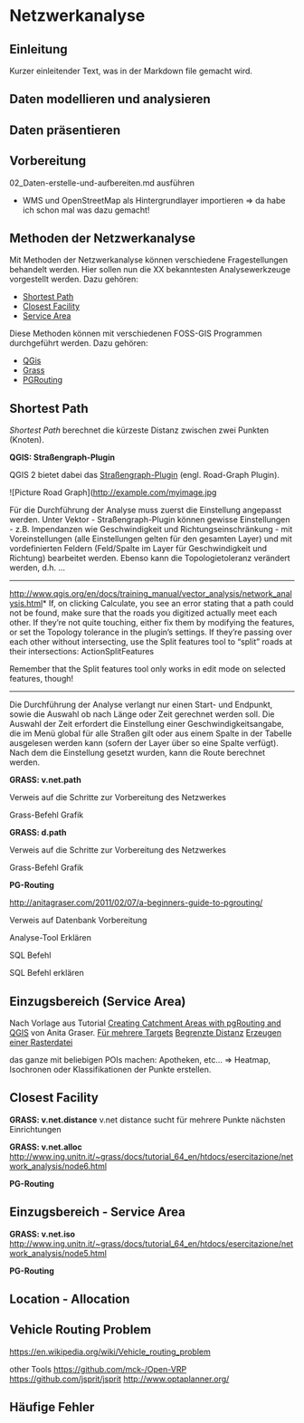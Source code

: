 # Netzwerkanalyse




## Einleitung

Kurzer einleitender Text, was in der Markdown file gemacht wird.

## Daten modellieren und analysieren

## Daten präsentieren

## Vorbereitung
02_Daten-erstelle-und-aufbereiten.md ausführen

- WMS und OpenStreetMap als Hintergrundlayer importieren => da habe ich schon mal was dazu gemacht!

## Methoden der Netzwerkanalyse
Mit Methoden der Netzwerkanalyse können verschiedene Fragestellungen behandelt werden.
Hier sollen nun die XX bekanntesten Analysewerkzeuge vorgestellt werden.
Dazu gehören:

* [Shortest Path](#ShortestPath)
* [Closest Facility](#ClosestFacility)
* [Service Area](#ServiceArea)

Diese Methoden können mit verschiedenen FOSS-GIS Programmen durchgeführt werden.
Dazu gehören:

* [QGis](#QGis)
* [Grass](#Grass)
* [PGRouting](#PGRouting)

## Shortest Path
*Shortest Path* berechnet die kürzeste Distanz zwischen zwei Punkten (Knoten).

**QGIS: Straßengraph-Plugin**

QGIS 2 bietet dabei das [Straßengraph-Plugin](http://qgis.org/de/docs/user_manual/plugins/plugins_road_graph.html) (engl. Road-Graph Plugin).

![Picture Road Graph](http://example.com/myimage.jpg

Für die Durchführung der Analyse muss zuerst die Einstellung angepasst werden. Unter Vektor - Straßengraph-Plugin können gewisse Einstellungen - z.B. Impendanzen wie Geschwindigkeit und Richtungseinschränkung - mit Voreinstellungen (alle Einstellungen gelten für den gesamten Layer) und mit vordefinierten Feldern (Feld/Spalte im Layer für Geschwindigkeit und Richtung) bearbeitet werden. Ebenso kann die Topologietoleranz verändert werden, d.h. ...

***
http://www.qgis.org/en/docs/training_manual/vector_analysis/network_analysis.html*
If, on clicking Calculate, you see an error stating that a path could not be found, make sure that the roads you digitized actually meet each other. If they’re not quite touching, either fix them by modifying the features, or set the Topology tolerance in the plugin’s settings. If they’re passing over each other without intersecting, use the Split features tool to “split” roads at their intersections:
ActionSplitFeatures

Remember that the Split features tool only works in edit mode on selected features, though!
***

Die Durchführung der Analyse verlangt nur einen Start- und Endpunkt, sowie die Auswahl ob nach Länge oder Zeit gerechnet werden soll.
Die Auswahl der Zeit erfordert die Einstellung einer Geschwindigkeitsangabe, die im Menü global für alle Straßen gilt oder aus einem Spalte in der Tabelle ausgelesen werden kann (sofern der Layer über so eine Spalte verfügt).
Nach dem die Einstellung gesetzt wurden, kann die Route berechnet werden.

**GRASS: v.net.path**

Verweis auf die Schritte zur Vorbereitung des Netzwerkes

Grass-Befehl
Grafik

**GRASS: d.path**



Verweis auf die Schritte zur Vorbereitung des Netzwerkes

Grass-Befehl
Grafik


**PG-Routing**

http://anitagraser.com/2011/02/07/a-beginners-guide-to-pgrouting/

Verweis auf Datenbank Vorbereitung

Analyse-Tool Erklären

SQL Befehl

SQL Befehl erklären

## Einzugsbereich (Service Area)
Nach Vorlage aus Tutorial [Creating Catchment Areas with pgRouting and QGIS](http://anitagraser.com/2011/02/09/creating-catchment-areas-with-pgrouting-and-qgis/) von Anita Graser. [Für mehrere Targets](http://anitagraser.com/2011/02/12/drive-time-isochrones/)
[Begrenzte Distanz](http://anitagraser.com/2011/05/13/catchment-areas-with-pgrouting-driving_distance/)
[Erzeugen einer Rasterdatei](http://anitagraser.com/2011/07/24/infrastructure-coverage-based-on-open-data/)

das ganze mit beliebigen POIs machen: Apotheken, etc... => Heatmap, Isochronen oder Klassifikationen der Punkte erstellen.

## Closest Facility
**GRASS: v.net.distance**
v.net distance sucht für mehrere Punkte nächsten Einrichtungen

**GRASS: v.net.alloc**
http://www.ing.unitn.it/~grass/docs/tutorial_64_en/htdocs/esercitazione/network_analysis/node6.html

**PG-Routing**


## Einzugsbereich - Service Area

**GRASS: v.net.iso**
http://www.ing.unitn.it/~grass/docs/tutorial_64_en/htdocs/esercitazione/network_analysis/node5.html

**PG-Routing**


## Location - Allocation



## Vehicle Routing Problem
https://en.wikipedia.org/wiki/Vehicle_routing_problem

other Tools
https://github.com/mck-/Open-VRP
https://github.com/jsprit/jsprit
http://www.optaplanner.org/


## Häufige Fehler





